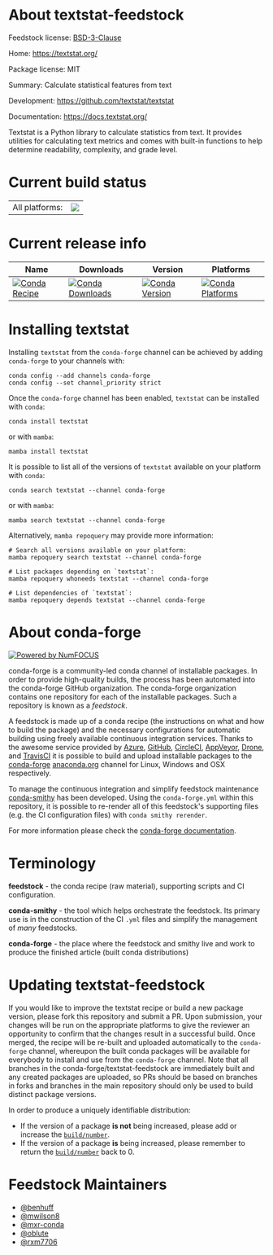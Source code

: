 About textstat-feedstock
========================

Feedstock license: [BSD-3-Clause](https://github.com/conda-forge/textstat-feedstock/blob/main/LICENSE.txt)

Home: https://textstat.org/

Package license: MIT

Summary: Calculate statistical features from text

Development: https://github.com/textstat/textstat

Documentation: https://docs.textstat.org/

Textstat is a Python library to calculate statistics from text.
It provides utilities for calculating text metrics and comes with built-in functions 
to help determine readability, complexity, and grade level.

Current build status
====================


<table><tr><td>All platforms:</td>
    <td>
      <a href="https://dev.azure.com/conda-forge/feedstock-builds/_build/latest?definitionId=9045&branchName=main">
        <img src="https://dev.azure.com/conda-forge/feedstock-builds/_apis/build/status/textstat-feedstock?branchName=main">
      </a>
    </td>
  </tr>
</table>

Current release info
====================

| Name | Downloads | Version | Platforms |
| --- | --- | --- | --- |
| [![Conda Recipe](https://img.shields.io/badge/recipe-textstat-green.svg)](https://anaconda.org/conda-forge/textstat) | [![Conda Downloads](https://img.shields.io/conda/dn/conda-forge/textstat.svg)](https://anaconda.org/conda-forge/textstat) | [![Conda Version](https://img.shields.io/conda/vn/conda-forge/textstat.svg)](https://anaconda.org/conda-forge/textstat) | [![Conda Platforms](https://img.shields.io/conda/pn/conda-forge/textstat.svg)](https://anaconda.org/conda-forge/textstat) |

Installing textstat
===================

Installing `textstat` from the `conda-forge` channel can be achieved by adding `conda-forge` to your channels with:

```
conda config --add channels conda-forge
conda config --set channel_priority strict
```

Once the `conda-forge` channel has been enabled, `textstat` can be installed with `conda`:

```
conda install textstat
```

or with `mamba`:

```
mamba install textstat
```

It is possible to list all of the versions of `textstat` available on your platform with `conda`:

```
conda search textstat --channel conda-forge
```

or with `mamba`:

```
mamba search textstat --channel conda-forge
```

Alternatively, `mamba repoquery` may provide more information:

```
# Search all versions available on your platform:
mamba repoquery search textstat --channel conda-forge

# List packages depending on `textstat`:
mamba repoquery whoneeds textstat --channel conda-forge

# List dependencies of `textstat`:
mamba repoquery depends textstat --channel conda-forge
```


About conda-forge
=================

[![Powered by
NumFOCUS](https://img.shields.io/badge/powered%20by-NumFOCUS-orange.svg?style=flat&colorA=E1523D&colorB=007D8A)](https://numfocus.org)

conda-forge is a community-led conda channel of installable packages.
In order to provide high-quality builds, the process has been automated into the
conda-forge GitHub organization. The conda-forge organization contains one repository
for each of the installable packages. Such a repository is known as a *feedstock*.

A feedstock is made up of a conda recipe (the instructions on what and how to build
the package) and the necessary configurations for automatic building using freely
available continuous integration services. Thanks to the awesome service provided by
[Azure](https://azure.microsoft.com/en-us/services/devops/), [GitHub](https://github.com/),
[CircleCI](https://circleci.com/), [AppVeyor](https://www.appveyor.com/),
[Drone](https://cloud.drone.io/welcome), and [TravisCI](https://travis-ci.com/)
it is possible to build and upload installable packages to the
[conda-forge](https://anaconda.org/conda-forge) [anaconda.org](https://anaconda.org/)
channel for Linux, Windows and OSX respectively.

To manage the continuous integration and simplify feedstock maintenance
[conda-smithy](https://github.com/conda-forge/conda-smithy) has been developed.
Using the ``conda-forge.yml`` within this repository, it is possible to re-render all of
this feedstock's supporting files (e.g. the CI configuration files) with ``conda smithy rerender``.

For more information please check the [conda-forge documentation](https://conda-forge.org/docs/).

Terminology
===========

**feedstock** - the conda recipe (raw material), supporting scripts and CI configuration.

**conda-smithy** - the tool which helps orchestrate the feedstock.
                   Its primary use is in the construction of the CI ``.yml`` files
                   and simplify the management of *many* feedstocks.

**conda-forge** - the place where the feedstock and smithy live and work to
                  produce the finished article (built conda distributions)


Updating textstat-feedstock
===========================

If you would like to improve the textstat recipe or build a new
package version, please fork this repository and submit a PR. Upon submission,
your changes will be run on the appropriate platforms to give the reviewer an
opportunity to confirm that the changes result in a successful build. Once
merged, the recipe will be re-built and uploaded automatically to the
`conda-forge` channel, whereupon the built conda packages will be available for
everybody to install and use from the `conda-forge` channel.
Note that all branches in the conda-forge/textstat-feedstock are
immediately built and any created packages are uploaded, so PRs should be based
on branches in forks and branches in the main repository should only be used to
build distinct package versions.

In order to produce a uniquely identifiable distribution:
 * If the version of a package **is not** being increased, please add or increase
   the [``build/number``](https://docs.conda.io/projects/conda-build/en/latest/resources/define-metadata.html#build-number-and-string).
 * If the version of a package **is** being increased, please remember to return
   the [``build/number``](https://docs.conda.io/projects/conda-build/en/latest/resources/define-metadata.html#build-number-and-string)
   back to 0.

Feedstock Maintainers
=====================

* [@benhuff](https://github.com/benhuff/)
* [@mwilson8](https://github.com/mwilson8/)
* [@mxr-conda](https://github.com/mxr-conda/)
* [@oblute](https://github.com/oblute/)
* [@rxm7706](https://github.com/rxm7706/)

